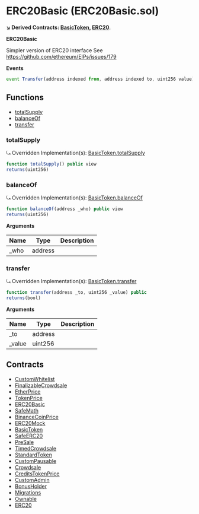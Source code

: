 ﻿# ERC20Basic (ERC20Basic.sol)

**↘ Derived Contracts: [BasicToken](BasicToken.md), [ERC20](ERC20.md)**.

**ERC20Basic**

Simpler version of ERC20 interface
See https://github.com/ethereum/EIPs/issues/179

**Events**

```js
event Transfer(address indexed from, address indexed to, uint256 value);
```

## Functions

- [totalSupply](#totalsupply)
- [balanceOf](#balanceof)
- [transfer](#transfer)

### totalSupply

⤿ Overridden Implementation(s): [BasicToken.totalSupply](BasicToken.md#totalsupply)

```js
function totalSupply() public view
returns(uint256)
```

### balanceOf

⤿ Overridden Implementation(s): [BasicToken.balanceOf](BasicToken.md#balanceof)

```js
function balanceOf(address _who) public view
returns(uint256)
```

**Arguments**

| Name        | Type           | Description  |
| ------------- |------------- | -----|
| _who | address |  | 

### transfer

⤿ Overridden Implementation(s): [BasicToken.transfer](BasicToken.md#transfer)

```js
function transfer(address _to, uint256 _value) public
returns(bool)
```

**Arguments**

| Name        | Type           | Description  |
| ------------- |------------- | -----|
| _to | address |  | 
| _value | uint256 |  | 

## Contracts

- [CustomWhitelist](CustomWhitelist.md)
- [FinalizableCrowdsale](FinalizableCrowdsale.md)
- [EtherPrice](EtherPrice.md)
- [TokenPrice](TokenPrice.md)
- [ERC20Basic](ERC20Basic.md)
- [SafeMath](SafeMath.md)
- [BinanceCoinPrice](BinanceCoinPrice.md)
- [ERC20Mock](ERC20Mock.md)
- [BasicToken](BasicToken.md)
- [SafeERC20](SafeERC20.md)
- [PreSale](PreSale.md)
- [TimedCrowdsale](TimedCrowdsale.md)
- [StandardToken](StandardToken.md)
- [CustomPausable](CustomPausable.md)
- [Crowdsale](Crowdsale.md)
- [CreditsTokenPrice](CreditsTokenPrice.md)
- [CustomAdmin](CustomAdmin.md)
- [BonusHolder](BonusHolder.md)
- [Migrations](Migrations.md)
- [Ownable](Ownable.md)
- [ERC20](ERC20.md)

